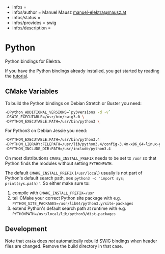 - infos =
- infos/author = Manuel Mausz <manuel-elektra@mausz.at>
- infos/status =
- infos/provides = swig
- infos/description =

# Python

Python bindings for Elektra.

If you have the Python bindings already installed,
you get started by reading the [tutorial](/doc/tutorials/python-kdb.md).

## CMake Variables

To build the Python bindings
on Debian Stretch or Buster you need:

```sh
-DPython_ADDITIONAL_VERSIONS=`py3versions -d -v`
-DSWIG_EXECUTABLE=/usr/bin/swig3.0 \
-DPYTHON_EXECUTABLE:PATH=/usr/bin/python3 \
```

For Python3 on Debian Jessie you need:

```sh
-DPYTHON_EXECUTABLE:PATH=/usr/bin/python3.4
-DPYTHON_LIBRARY:FILEPATH=/usr/lib/python3.4/config-3.4m-x86_64-linux-gnu/libpython3.4.so
-DPYTHON_INCLUDE_DIR:PATH=/usr/include/python3.4
```

On most distributions `CMAKE_INSTALL_PREFIX` needs to be set to `/usr`
so that Python finds the modules without setting `PYTHONPATH`.

The default `CMAKE_INSTALL_PREFIX` (`/usr/local`) usually is
not part of Python's default search path, see `python3 -c 'import sys; print(sys.path)'`.
So either make sure to:

1. compile with `CMAKE_INSTALL_PREFIX=/usr`
2. tell CMake your correct Python site package with e.g. `PYTHON_SITE_PACKAGES=/usr/lib64/python3.y/site-packages`
3. extend Python's default search path at runtime with e.g. `PYTHONPATH=/usr/local/lib/python3/dist-packages`

## Development

Note that `cmake` does _not_ automatically rebuild SWIG bindings
when header files are changed. Remove the build directory
in that case.
